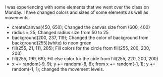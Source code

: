 I was experiencing with some elements that we went over the class on Monday. I have changed colors and sizes of some elements 
as well as movements. 

- createCanvas(450, 650); Changed the canvas size from (600, 400) 
- radius = 25; Changed radius size from 50 to 25
- background(200, 237, 119); Changed the color of background from background(255)(white) to neon green
- fill(255, 21, 111, 205); Fill colors for the circle from fill(255, 200, 200, 200)
- fill(255, 199, 69); Fill else color for the cirle from fill(255, 220, 200, 200)
- x += random(-9, 9);
  y += random(-8, 8); from  x += random(-1, 1);  y += random(-1, 1); changed the movement levels.
